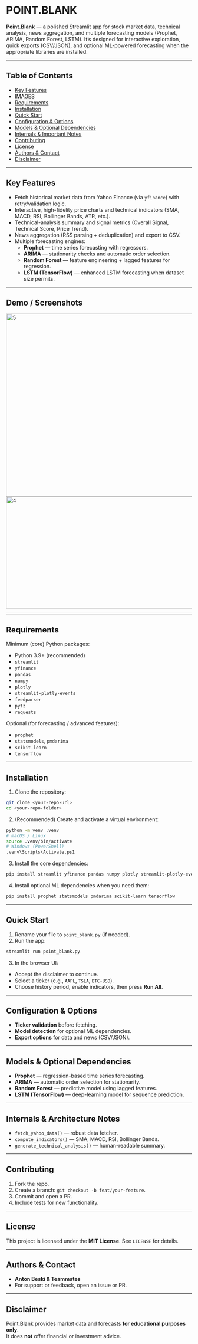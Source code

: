 # POINT.BLANK

**Point.Blank** — a polished Streamlit app for stock market data, technical analysis, news aggregation, and multiple forecasting models (Prophet, ARIMA, Random Forest, LSTM). It’s designed for interactive exploration, quick exports (CSV/JSON), and optional ML-powered forecasting when the appropriate libraries are installed.

---

## Table of Contents
- [Key Features](#key-features)  
- [IMAGES](#demo--screenshots)  
- [Requirements](#requirements)  
- [Installation](#installation)  
- [Quick Start](#quick-start)  
- [Configuration & Options](#configuration--options)  
- [Models & Optional Dependencies](#models--optional-dependencies)  
- [Internals & Important Notes](#internals--important-notes)  
- [Contributing](#contributing)  
- [License](#license)  
- [Authors & Contact](#authors--contact)  
- [Disclaimer](#disclaimer)

---

## Key Features
- Fetch historical market data from Yahoo Finance (via `yfinance`) with retry/validation logic.  
- Interactive, high-fidelity price charts and technical indicators (SMA, MACD, RSI, Bollinger Bands, ATR, etc.).  
- Technical-analysis summary and signal metrics (Overall Signal, Technical Score, Price Trend).  
- News aggregation (RSS parsing + deduplication) and export to CSV.  
- Multiple forecasting engines:
  - **Prophet** — time series forecasting with regressors.  
  - **ARIMA** — stationarity checks and automatic order selection.  
  - **Random Forest** — feature engineering + lagged features for regression.  
  - **LSTM (TensorFlow)** — enhanced LSTM forecasting when dataset size permits.

---

## Demo / Screenshots
<img width="744" height="496" alt="5" src="https://github.com/user-attachments/assets/557f11f6-f580-4480-9594-bd7c53370c4e" />
<img width="508" height="304" alt="4" src="https://github.com/user-attachments/assets/8cc0fa52-7824-4ffd-bb4e-72452b6a081c" />


---

## Requirements

Minimum (core) Python packages:
- Python 3.9+ (recommended)
- `streamlit`
- `yfinance`
- `pandas`
- `numpy`
- `plotly`
- `streamlit-plotly-events`
- `feedparser`
- `pytz`
- `requests`

Optional (for forecasting / advanced features):
- `prophet`
- `statsmodels`, `pmdarima`
- `scikit-learn`
- `tensorflow`

---

## Installation

1. Clone the repository:
```bash
git clone <your-repo-url>
cd <your-repo-folder>
```

2. (Recommended) Create and activate a virtual environment:
```bash
python -m venv .venv
# macOS / Linux
source .venv/bin/activate
# Windows (PowerShell)
.venv\Scripts\Activate.ps1
```

3. Install the core dependencies:
```bash
pip install streamlit yfinance pandas numpy plotly streamlit-plotly-events feedparser pytz requests
```

4. Install optional ML dependencies when you need them:
```bash
pip install prophet statsmodels pmdarima scikit-learn tensorflow
```

---

## Quick Start

1. Rename your file to `point_blank.py` (if needed).
2. Run the app:
```bash
streamlit run point_blank.py
```
3. In the browser UI:
- Accept the disclaimer to continue.  
- Select a ticker (e.g., `AAPL`, `TSLA`, `BTC-USD`).  
- Choose history period, enable indicators, then press **Run All**.

---

## Configuration & Options

- **Ticker validation** before fetching.  
- **Model detection** for optional ML dependencies.  
- **Export options** for data and news (CSV/JSON).  

---

## Models & Optional Dependencies

- **Prophet** — regression-based time series forecasting.  
- **ARIMA** — automatic order selection for stationarity.  
- **Random Forest** — predictive model using lagged features.  
- **LSTM (TensorFlow)** — deep-learning model for sequence prediction.

---

## Internals & Architecture Notes

- `fetch_yahoo_data()` — robust data fetcher.  
- `compute_indicators()` — SMA, MACD, RSI, Bollinger Bands.  
- `generate_technical_analysis()` — human-readable summary.  

---

## Contributing

1. Fork the repo.  
2. Create a branch: `git checkout -b feat/your-feature`.  
3. Commit and open a PR.  
4. Include tests for new functionality.

---

## License

This project is licensed under the **MIT License**. See `LICENSE` for details.

---

## Authors & Contact

- **Anton Beski & Teammates**  
- For support or feedback, open an issue or PR.

---

## Disclaimer

Point.Blank provides market data and forecasts **for educational purposes only**.  
It does **not** offer financial or investment advice.
